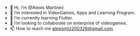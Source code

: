 - 👋 Hi, I’m @Alexis Martinez
- 👀 I’m interested in VideoGames, Apps and Learning Program.
- 🌱 I’m currently learning Flutter.
- 💞️ I’m looking to collaborate on enterprise of videogames.
- 📫 How to reach me alexismtz200326@gmail.com

<!---
AlexRGB2/AlexRGB2 is a ✨ special ✨ repository because its `README.md` (this file) appears on your GitHub profile.
You can click the Preview link to take a look at your changes.
--->
